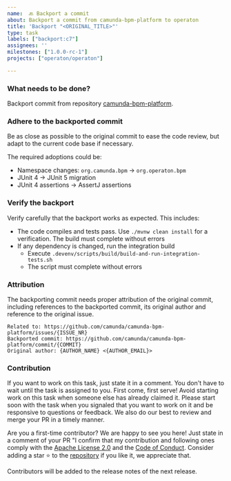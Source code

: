 ```yaml
---
name:  🔙 Backport a commit
about: Backport a commit from camunda-bpm-platform to operaton
title: 'Backport "<ORIGINAL_TITLE>"'
type: task
labels: ["backport:c7"]
assignees: ''
milestones: ["1.0.0-rc-1"]
projects: ["operaton/operaton"]

---
```


### What needs to be done?

Backport commit [<COMMIT>](https://github.com/camunda/camunda-bpm-platform/commit/{COMMIT}) from repository [camunda-bpm-platform](https://github.com/camunda/camunda-bpm-platform).

### Adhere to the backported commit

Be as close as possible to the original commit to ease the code review, but adapt to the current code base if necessary.

The required adoptions could be:

- Namespace changes: `org.camunda.bpm` -> `org.operaton.bpm`
- JUnit 4 -> JUnit 5 migration
- JUnit 4 assertions -> AssertJ assertions

### Verify the backport

Verify carefully that the backport works as expected. This includes:

- The code compiles and tests pass. Use `./mvnw clean install` for a verification. The build must complete without errors
- If any dependency is changed, run the integration build
    - Execute `.devenv/scripts/build/build-and-run-integration-tests.sh`
    - The script must complete without errors

### Attribution
The backporting commit needs proper attribution of the original commit, including references to the backported commit, its original author and reference to the original issue.

```
Related to: https://github.com/camunda/camunda-bpm-platform/issues/{ISSUE_NR}
Backported commit: https://github.com/camunda/camunda-bpm-platform/commit/{COMMIT}
Original author: {AUTHOR_NAME} <{AUTHOR_EMAIL}>
```

### Contribution

If you want to work on this task, just state it in a comment. You don't have to wait until the task is assigned to you.
First come, first serve! Avoid starting work on this task when someone else has already claimed it.
Please start soon with the task when you signaled that you want to work on it and be responsive to questions or feedback.
We also do our best to review and merge your PR in a timely manner.

Are you a first-time contributor? We are happy to see you here! 
Just state in a comment of your PR "I confirm that my contribution and following ones comply with the [Apache License 2.0](https://www.apache.org/licenses/LICENSE-2.0) 
and the [Code of Conduct](https://github.com/operaton/operaton/blob/main/CODE_OF_CONDUCT.md).
Consider adding a star ⭐️ to the [repository](https://github.com/operaton/operaton) if you like it, we appreciate that.

Contributors will be added to the release notes of the next release.

